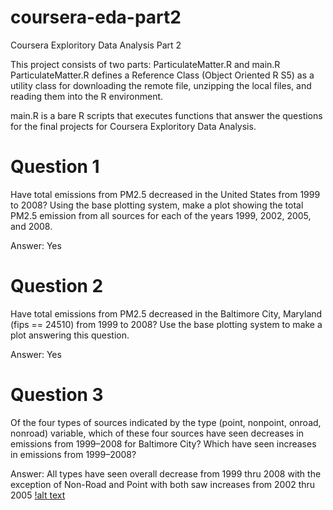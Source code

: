 # coursera-eda-part2
Coursera Exploritory Data Analysis Part 2

This project consists of two parts: ParticulateMatter.R and main.R
ParticulateMatter.R defines a Reference Class (Object Oriented R S5) as a
utility class for downloading the remote file, unzipping the local files, and reading them into the R environment.

main.R is a bare R scripts that executes functions that answer the questions for the final projects for Coursera Exploritory Data Analysis.

# Question 1
Have total emissions from PM2.5 decreased in the United States from 1999 to 2008? Using the base plotting system, make a plot showing the total PM2.5 emission from all sources for each of the years 1999, 2002, 2005, and 2008.

Answer: Yes

# Question 2
Have total emissions from PM2.5 decreased in the Baltimore City, Maryland (fips == 24510) from 1999 to 2008? Use the base plotting system to make a plot answering this question.

Answer: Yes

# Question 3
Of the four types of sources indicated by the type (point, nonpoint, onroad, nonroad) variable, which of these four sources have seen decreases in emissions from 1999–2008 for Baltimore City? Which have seen increases in emissions from 1999–2008? 

Answer: All types have seen overall decrease from 1999 thru 2008 with the exception of Non-Road and Point with both saw increases from 2002 thru 2005
[!alt text](question3.png)
